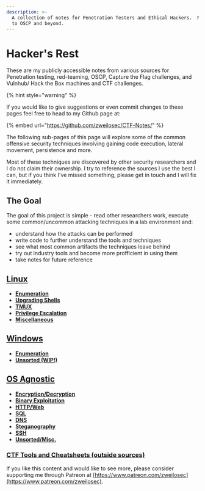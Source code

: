 ```yaml
---
description: >-
  A collection of notes for Penetration Testers and Ethical Hackers.  My journey
  to OSCP and beyond.
---
```


# Hacker's Rest

These are my publicly accessible notes from various sources for Penetration testing, red-teaming, OSCP, Capture the Flag challenges, and Vulnhub/ Hack the Box machines and CTF challenges.

{% hint style="warning" %}

If you would like to give suggestions or even commit changes to these pages feel free to head to my Github page at: 

{% embed url="https://github.com/zweilosec/CTF-Notes/" %}

The following sub-pages of this page will explore some of the common offensive security techniques involving gaining code execution, lateral movement, persistence and more.

Most of these techniques are discovered by other security researchers and I do not claim their ownership. I try to reference the sources I use the best I can, but if you think I've missed something, please get in touch and I will fix it immediately.

## The Goal <a id="the-goal"></a>

The goal of this project is simple - read other researchers work, execute some common/uncommon attacking techniques in a lab environment and:

* understand how the attacks can be performed
* write code to further understand the tools and techniques
* see what most common artifacts the techniques leave behind
* try out industry tools and become more profficient in using them
* take notes for future reference

## [Linux](linux.md)

* [**Enumeration**](linux.md#enumeration)
* [**Upgrading Shells**](linux.md#upgrade-shells)
* [**TMUX**](linux.md#tmux)
* [**Privilege Escalation**](linux.md#privilege-escalation)
* [**Miscellaneous**](linux.md#misc-linux)

## [Windows](windows.md)

* [**Enumeration**](windows.md#enumeration)
* [**Unsorted \(WIP!\)**](windows.md#unsorted)

## [OS Agnostic](os_agnostic.md)

* [**Encryption/Decryption**](os_agnostic.md#encryption-decryption)
* [**Binary Exploitation**](os_agnostic.md#binary-exploitation)
* [**HTTP/Web**](os_agnostic.md#http)
* [**SQL**](os_agnostic.md#sql)
* [**DNS**](os_agnostic.md#dns)
* [**Steganography**](os_agnostic.md#steganography)
* [**SSH**](os_agnostic.md#ssh)
* [**Unsorted/Misc.**](os_agnostic.md#unsorted)

### [CTF Tools and Cheatsheets \(outside sources\)](tools-cheatsheets.md)

If you like this content and would like to see more, please consider supporting me through Patreon at [https://www.patreon.com/zweilosec](https://www.patreon.com/zweilosec).

